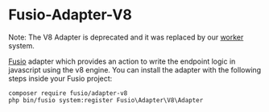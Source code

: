 Fusio-Adapter-V8
=====

Note: The V8 Adapter is deprecated and it was replaced by our [worker](https://docs.fusio-project.org/docs/use_cases/api_gateway/worker) system.

[Fusio] adapter which provides an action to write the endpoint logic in 
javascript using the v8 engine. You can install the adapter with the following 
steps inside your Fusio project:

    composer require fusio/adapter-v8
    php bin/fusio system:register Fusio\Adapter\V8\Adapter

[Fusio]: http://fusio-project.org/
